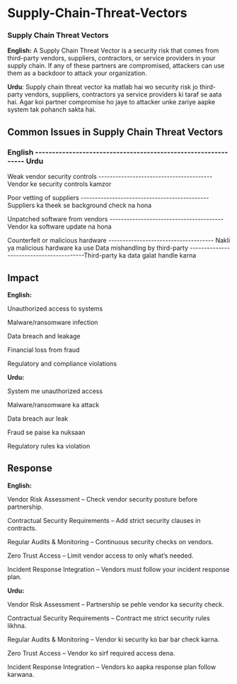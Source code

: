 # Supply-Chain-Threat-Vectors

### Supply Chain Threat Vectors
**English:**
A Supply Chain Threat Vector is a security risk that comes from third-party vendors, suppliers, contractors, or service providers in your supply chain.
If any of these partners are compromised, attackers can use them as a backdoor to attack your organization.

**Urdu**:
Supply chain threat vector ka matlab hai wo security risk jo third-party vendors, suppliers, contractors ya service providers ki taraf se aata hai.
Agar koi partner compromise ho jaye to attacker unke zariye aapke system tak pohanch sakta hai.

## Common Issues in Supply Chain Threat Vectors
### English --------------------------------------------------------------	 Urdu

Weak vendor security controls ----------------------------------------	Vendor ke security controls kamzor

Poor vetting of suppliers	---------------------------------------------Suppliers ka theek se background check na hona

Unpatched software from vendors ----------------------------------------	Vendor ka software update na hona

Counterfeit or malicious hardware -------------------------------------	Nakli ya malicious hardware ka use
Data mishandling by third-party	-----------------------------------------Third-party ka data galat handle karna

## Impact
**English:**

Unauthorized access to systems

Malware/ransomware infection

Data breach and leakage

Financial loss from fraud

Regulatory and compliance violations

**Urdu:**

System me unauthorized access

Malware/ransomware ka attack

Data breach aur leak

Fraud se paise ka nuksaan

Regulatory rules ka violation

## Response 
**English:**

Vendor Risk Assessment – Check vendor security posture before partnership.

Contractual Security Requirements – Add strict security clauses in contracts.

Regular Audits & Monitoring – Continuous security checks on vendors.

Zero Trust Access – Limit vendor access to only what’s needed.

Incident Response Integration – Vendors must follow your incident response plan.

 **Urdu:**

Vendor Risk Assessment – Partnership se pehle vendor ka security check.

Contractual Security Requirements – Contract me strict security rules likhna.

Regular Audits & Monitoring – Vendor ki security ko bar bar check karna.

Zero Trust Access – Vendor ko sirf required access dena.

Incident Response Integration – Vendors ko aapka response plan follow karwana.

